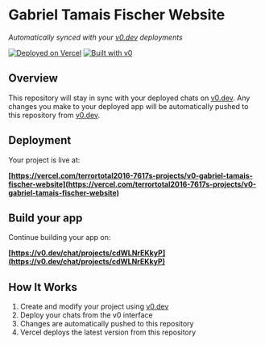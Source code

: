 # Gabriel Tamais Fischer Website

*Automatically synced with your [v0.dev](https://v0.dev) deployments*

[![Deployed on Vercel](https://img.shields.io/badge/Deployed%20on-Vercel-black?style=for-the-badge&logo=vercel)](https://vercel.com/terrortotal2016-7617s-projects/v0-gabriel-tamais-fischer-website)
[![Built with v0](https://img.shields.io/badge/Built%20with-v0.dev-black?style=for-the-badge)](https://v0.dev/chat/projects/cdWLNrEKkyP)

## Overview

This repository will stay in sync with your deployed chats on [v0.dev](https://v0.dev).
Any changes you make to your deployed app will be automatically pushed to this repository from [v0.dev](https://v0.dev).

## Deployment

Your project is live at:

**[https://vercel.com/terrortotal2016-7617s-projects/v0-gabriel-tamais-fischer-website](https://vercel.com/terrortotal2016-7617s-projects/v0-gabriel-tamais-fischer-website)**

## Build your app

Continue building your app on:

**[https://v0.dev/chat/projects/cdWLNrEKkyP](https://v0.dev/chat/projects/cdWLNrEKkyP)**

## How It Works

1. Create and modify your project using [v0.dev](https://v0.dev)
2. Deploy your chats from the v0 interface
3. Changes are automatically pushed to this repository
4. Vercel deploys the latest version from this repository